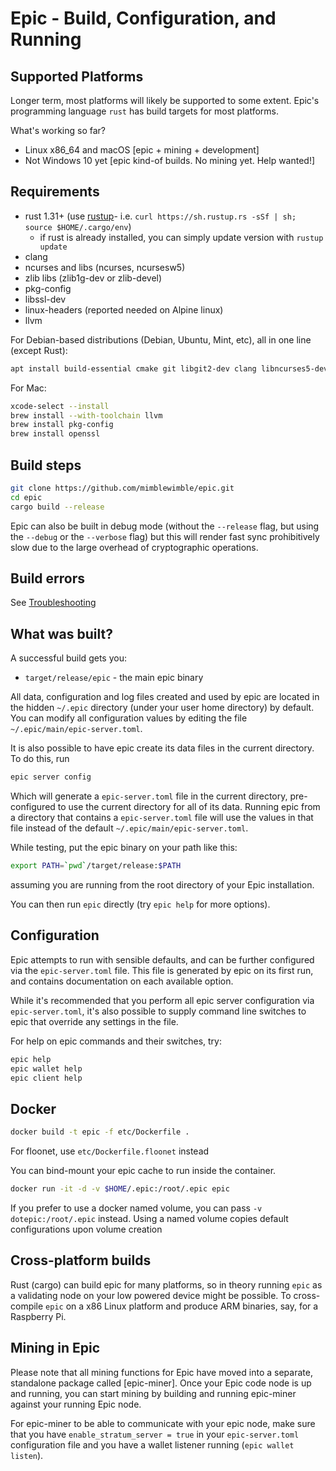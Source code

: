 # Epic - Build, Configuration, and Running


## Supported Platforms

Longer term, most platforms will likely be supported to some extent.
Epic's programming language `rust` has build targets for most platforms.

What's working so far?

* Linux x86\_64 and macOS [epic + mining + development]
* Not Windows 10 yet [epic kind-of builds. No mining yet. Help wanted!]

## Requirements

* rust 1.31+ (use [rustup]((https://www.rustup.rs/))- i.e. `curl https://sh.rustup.rs -sSf | sh; source $HOME/.cargo/env`)
  * if rust is already installed, you can simply update version with `rustup update`
* clang
* ncurses and libs (ncurses, ncursesw5)
* zlib libs (zlib1g-dev or zlib-devel)
* pkg-config
* libssl-dev
* linux-headers (reported needed on Alpine linux)
* llvm

For Debian-based distributions (Debian, Ubuntu, Mint, etc), all in one line (except Rust):

```sh
apt install build-essential cmake git libgit2-dev clang libncurses5-dev libncursesw5-dev zlib1g-dev pkg-config libssl-dev llvm
```

For Mac:

```sh
xcode-select --install
brew install --with-toolchain llvm
brew install pkg-config
brew install openssl
```

## Build steps

```sh
git clone https://github.com/mimblewimble/epic.git
cd epic
cargo build --release
```

Epic can also be built in debug mode (without the `--release` flag, but using the `--debug` or the `--verbose` flag) but this will render fast sync prohibitively slow due to the large overhead of cryptographic operations.

## Build errors

See [Troubleshooting](https://github.com/mimblewimble/docs/wiki/Troubleshooting)

## What was built?

A successful build gets you:

* `target/release/epic` - the main epic binary

All data, configuration and log files created and used by epic are located in the hidden
`~/.epic` directory (under your user home directory) by default. You can modify all configuration
values by editing the file `~/.epic/main/epic-server.toml`.

It is also possible to have epic create its data files in the current directory. To do this, run

```sh
epic server config
```

Which will generate a `epic-server.toml` file in the current directory, pre-configured to use
the current directory for all of its data. Running epic from a directory that contains a
`epic-server.toml` file will use the values in that file instead of the default
`~/.epic/main/epic-server.toml`.

While testing, put the epic binary on your path like this:

```sh
export PATH=`pwd`/target/release:$PATH
```

assuming you are running from the root directory of your Epic installation.

You can then run `epic` directly (try `epic help` for more options).

## Configuration

Epic attempts to run with sensible defaults, and can be further configured via
the `epic-server.toml` file. This file is generated by epic on its first run, and
contains documentation on each available option.

While it's recommended that you perform all epic server configuration via
`epic-server.toml`, it's also possible to supply command line switches to epic that
override any settings in the file.

For help on epic commands and their switches, try:

```sh
epic help
epic wallet help
epic client help
```

## Docker

```sh
docker build -t epic -f etc/Dockerfile .
```
For floonet, use `etc/Dockerfile.floonet` instead

You can bind-mount your epic cache to run inside the container.

```sh
docker run -it -d -v $HOME/.epic:/root/.epic epic
```
If you prefer to use a docker named volume, you can pass `-v dotepic:/root/.epic` instead.
Using a named volume copies default configurations upon volume creation

## Cross-platform builds

Rust (cargo) can build epic for many platforms, so in theory running `epic`
as a validating node on your low powered device might be possible.
To cross-compile `epic` on a x86 Linux platform and produce ARM binaries,
say, for a Raspberry Pi.

## Mining in Epic

Please note that all mining functions for Epic have moved into a separate, standalone package called
[epic-miner]. Once your Epic code node is up and running,
you can start mining by building and running epic-miner against your running Epic node.

For epic-miner to be able to communicate with your epic node, make sure that you have `enable_stratum_server = true`
in your `epic-server.toml` configuration file and you have a wallet listener running (`epic wallet listen`). 
